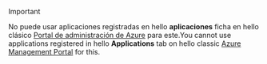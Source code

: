> [!IMPORTANT]
> <span data-ttu-id="d2f34-101">No puede usar aplicaciones registradas en hello **aplicaciones** ficha en hello clásico [Portal de administración de Azure](https://manage.windowsazure.com/) para este.</span><span class="sxs-lookup"><span data-stu-id="d2f34-101">You cannot use applications registered in hello **Applications** tab on hello classic [Azure Management Portal](https://manage.windowsazure.com/) for this.</span></span>
> 
> 

